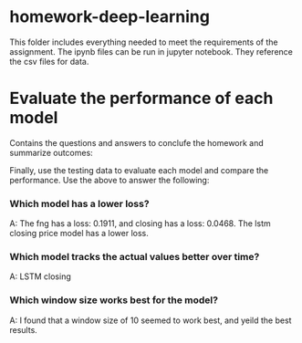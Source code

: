 # homework-deep-learning
This folder includes everything needed to meet the requirements of the assignment.
The ipynb files can be run in jupyter notebook.
They reference the csv files for data.

# Evaluate the performance of each model
Contains the questions and answers to conclufe the homework and summarize outcomes:

Finally, use the testing data to evaluate each model and compare the performance.
Use the above to answer the following:

### Which model has a lower loss?
A: The fng has a loss: 0.1911, and closing has a loss: 0.0468. The lstm closing price model has a lower loss.
### Which model tracks the actual values better over time?
A: LSTM closing
### Which window size works best for the model?
A: I found that a window size of 10 seemed to work best, and yeild the best results.
